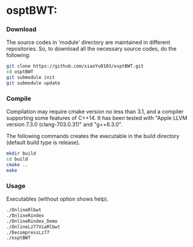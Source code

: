 osptBWT:
===============

### Download

The source codes in 'module' directory are maintained in different repositories.
So, to download all the necessary source codes, do the following:
```sh
git clone https://github.com/xiaoYu0103/osptBWT.git
cd osptBWT
git submodule init
git submodule update
```

### Compile

Compilation may require cmake version no less than 3.1, and a compiler supporting some features of C++14.
It has been tested with "Apple LLVM version 7.3.0 (clang-703.0.31)" and "g++6.3.0".

The following commands creates the executable in the build directory (default build type is release).
```sh
mkdir build
cd build
cmake ..
make
```


### Usage

Executables (without option shows help).

```sh
./OnlineRlbwt
./OnlineRindex
./OnlineRindex_Demo
./OnlineLz77ViaRlbwt
./DecompressLz77
./osptBWT
```


